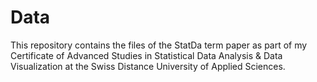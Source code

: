 # Data
This repository contains the files of the StatDa term paper as part of my Certificate of Advanced Studies in Statistical Data Analysis & Data Visualization at the Swiss Distance University of Applied Sciences.